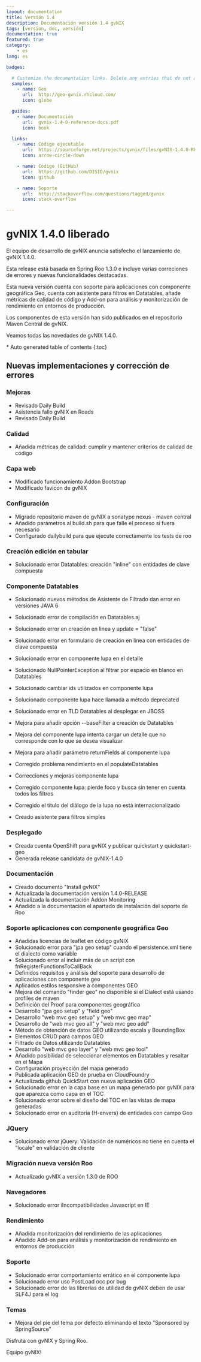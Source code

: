 ```yaml
---
layout: documentation
title: Versión 1.4
description: Documentación versión 1.4 gvNIX
tags: [version, doc, versión]
documentation: true
featured: true
category:
    - es
lang: es

badges:

  # Customize the documentation links. Delete any entries that do not apply.
  samples:
    - name: Geo
      url:  http://geo-gvnix.rhcloud.com/
      icon: globe

  guides:
    - name: Documentación
      url:  gvnix-1.4-0-reference-docs.pdf
      icon: book

  links:
    - name: Código ejecutable
      url:  https://sourceforge.net/projects/gvnix/files/gvNIX-1.4.0-RELEASE.zip/download
      icon: arrow-circle-down

    - name: Código (GitHub)
      url:  https://github.com/DISID/gvnix
      icon: github

    - name: Soporte
      url:  http://stackoverflow.com/questions/tagged/gvnix
      icon: stack-overflow

---
```


# gvNIX 1.4.0 liberado

El equipo de desarrollo de gvNIX anuncia satisfecho el lanzamiento de gvNIX 1.4.0.

Esta release está basada en Spring Roo 1.3.0 e incluye varias correciones de errores
y nuevas funcionalidades destacadas.

Esta nueva versión cuenta con soporte para aplicaciones con componente geográfica Geo,
cuenta con asistente para filtros en Datatables, añade métricas de calidad de código y
Add-on para análisis y monitorización de rendimiento en entornos de producción.

Los componentes de esta versión han sido publicados en el repositorio Maven Central de gvNIX.

Veamos todas las novedades de gvNIX 1.4.0.

<section id="table-of-contents" class="toc">
<div id="drawer" markdown="1">
*  Auto generated table of contents
{:toc}
</div>
</section><!-- /#table-of-contents -->

## Nuevas implementaciones y corrección de errores


### Mejoras

* Revisado Daily Build
* Asistencia fallo gvNIX en Roads
* Revisado Daily Build

### Calidad

* Añadida métricas de calidad: cumplir y mantener criterios de calidad de código

### Capa web

* Modificado funcionamiento Addon Bootstrap
* Modificado favicon de gvNIX

### Configuración

* Migrado repositorio maven de gvNIX a sonatype nexus - maven central
* Añadido parámetros al build.sh para que falle el proceso si fuera necesario
* Configurado dailybuild para que ejecute correctamente los tests de roo

### Creación edición en tabular

* Solucionado error Datatables: creación "inline" con entidades de clave compuesta

### Componente Datatables

* Solucionado nuevos métodos de Asistente de Filtrado dan error en versiones JAVA 6
* Solucionado error de compilación en Datatables.aj
* Solucionado error en creación en linea y update = "false"
* Solucionado error en formulario de creación en linea con entidades de clave compuesta
* Solucionado error en componente lupa en el detalle
* Solucionado NullPointerException al filtrar por espacio en blanco en Datatables
* Solucionado cambiar ids utilizados en componente lupa
* Solucionado componente lupa hace llamada a método deprecated
* Solucionado error en TLD Datatables al desplegar en JBOSS

* Mejora para añadir opción --baseFilter a creación de Datatables
* Mejora del componente lupa intenta cargar un detalle que no corresponde con lo que se desea visualizar
* Mejora para añadir parámetro returnFields al componente lupa

* Corregido problema rendimiento en el populateDatatables
* Correcciones y mejoras componente lupa
* Corregido componente lupa: pierde foco y busca sin tener en cuenta todos los filtros
* Corregido el título del diálogo de la lupa no está internacionalizado
* Creado asistente para filtros simples

### Desplegado

* Creada cuenta OpenShift para gvNIX y publicar quickstart y quickstart-geo
* Generada release candidata de gvNIX-1.4.0

### Documentación

* Creado documento "Install gvNIX"
* Actualizada la documentación versión 1.4.0-RELEASE
* Actualizada la documentación Addon Monitoring
* Añadido a la documentación el apartado de instalación del soporte de Roo

### Soporte aplicaciones con componente geográfica Geo

* Añadidas licencias de leaflet en código gvNIX
* Solucionado error para "jpa geo setup" cuando el persistence.xml tiene el dialecto como variable
* Solucionado error al incluir más de un script con fnRegisterFunctionsToCallBack
* Definidos requisitos y análisis del soporte para desarrollo de aplicaciones con componente geo
* Aplicados estilos responsive a componentes GEO
* Mejora del comando "finder geo" no disponible si el Dialect está usando profiles de maven
* Definición del Proof para componentes geográfica
* Desarrollo "jpa geo setup" y "field geo"
* Desarrollo "web mvc geo setup" y "web mvc geo map"
* Desarrollo de "web mvc geo all" y "web mvc geo add"
* Método de obtención de datos GEO utilizando escala y BoundingBox
* Elementos CRUD para campos GEO
* Filtrado de Datos utilizando Datatables
* Desarrollo "web mvc geo layer" y "web mvc geo tool"
* Añadido posibilidad de seleccionar elementos en Datatables y resaltar en el Mapa
* Configuración proyección del mapa generado
* Publicada aplicación GEO de prueba en CloudFoundry
* Actualizada github QuickStart con nueva aplicación GEO
* Solucionado error en la capa base en un mapa generado por gvNIX para que aparezca como capa en el TOC
* Solucionado error sobre el diseño del TOC en las vistas de mapa generadas
* Solucionado error en auditoría (H-envers) de entidades con campo Geo

### JQuery

* Solucionado error jQuery: Validación de numéricos no tiene en cuenta el "locale" en validación de cliente

### Migración nueva versión Roo

* Actualizado gvNIX a versión 1.3.0 de ROO

### Navegadores

* Solucionado error iIncompatibilidades Javascript en IE

### Rendimiento

* Añadida monitorización del rendimiento de las aplicaciones
* Añadido Add-on para análisis y monitorización de rendimiento en entornos de producción

### Soporte

* Solucionado error comportamiento errático en el componente lupa
* Solucionado error uso PostLoad occ por bug
* Solucionado error de las librerías de utilidad de gvNIX deben de usar SLF4J para el log

### Temas
* Mejora del pie del tema por defecto eliminando el texto "Sponsored by SpringSource"



Disfruta con gvNIX y Spring Roo.

Equipo gvNIX!
